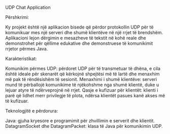 UDP Chat Application

Përshkrimi:

Ky projekt është një aplikacion bisede që përdor protokollin UDP për të komunikuar mes një serveri dhe shumë klientëve në një rrjet të brendshëm.
Aplikacioni lejon dërgimin e mesazheve të tekstit në kohë reale dhe demonstrohet për qëllime edukative dhe demonstruese të komunikimit rrjetor përmes Java.

Karakteristikat:

Komunikim përmes UDP: përdoret UDP për të transmetuar të dhëna, e cila është ideale për skenarët që kërkojnë shpejtësi më të lartë dhe menaxhim më pak të rëndësishëm të sesionit.
Menaxhimi i shumë klientëve: serveri mund të përballojë komunikime të njëkohshme nga shumë klientë, duke u lejuar atyre të ndërveprojnë në rrjet.
Qasje e kufizuar për klientët: klienti i parë që lidhet merr privilegje të plota, ndërsa klientët pasues kanë akses më të kufizuar.

Teknologjitë e përdorura:

Java: gjuha kryesore e programimit për zhvillimin e serverit dhe klientit.
DatagramSocket dhe DatagramPacket: klasa të Java për komunikimin UDP.
